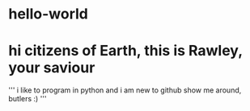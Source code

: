 # hello-world
# hi citizens of Earth, this is Rawley, your saviour
''' i like to program in python and i am new to github
show me around, butlers :) '''
